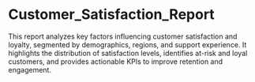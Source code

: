 # Customer_Satisfaction_Report
This report analyzes key factors influencing customer satisfaction and loyalty, segmented by demographics, regions, and support experience. It highlights the distribution of satisfaction levels, identifies at-risk and loyal customers, and provides actionable KPIs to improve retention and engagement.
